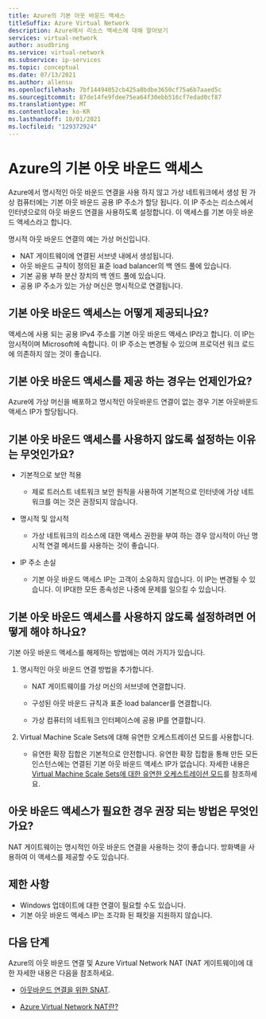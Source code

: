 ```yaml
---
title: Azure의 기본 아웃 바운드 액세스
titleSuffix: Azure Virtual Network
description: Azure에서 리소스 액세스에 대해 알아보기
services: virtual-network
author: asudbring
ms.service: virtual-network
ms.subservice: ip-services
ms.topic: conceptual
ms.date: 07/13/2021
ms.author: allensu
ms.openlocfilehash: 7bf14494052cb425a8bdbe3650cf75a6b7aaed5c
ms.sourcegitcommit: 87de14fe9fdee75ea64f30ebb516cf7edad0cf87
ms.translationtype: MT
ms.contentlocale: ko-KR
ms.lasthandoff: 10/01/2021
ms.locfileid: "129372924"
---
```

# <a name="default-outbound-access-in-azure"></a>Azure의 기본 아웃 바운드 액세스

Azure에서 명시적인 아웃 바운드 연결을 사용 하지 않고 가상 네트워크에서 생성 된 가상 컴퓨터에는 기본 아웃 바운드 공용 IP 주소가 할당 됩니다. 이 IP 주소는 리소스에서 인터넷으로의 아웃 바운드 연결을 사용하도록 설정합니다. 이 액세스를 기본 아웃 바운드 액세스라고 합니다. 

명시적 아웃 바운드 연결의 예는 가상 머신입니다.

* NAT 게이트웨이에 연결된 서브넷 내에서 생성됩니다.
* 아웃 바운드 규칙이 정의된 표준 load balancer의 백 엔드 풀에 있습니다.
* 기본 공용 부하 분산 장치의 백 엔드 풀에 있습니다.
* 공용 IP 주소가 있는 가상 머신은 명시적으로 연결됩니다.

## <a name="how-is-default-outbound-access-provided"></a>기본 아웃 바운드 액세스는 어떻게 제공되나요?

액세스에 사용 되는 공용 IPv4 주소를 기본 아웃 바운드 액세스 IP라고 합니다. 이 IP는 암시적이며 Microsoft에 속합니다. 이 IP 주소는 변경될 수 있으며 프로덕션 워크 로드에 의존하지 않는 것이 좋습니다.

## <a name="when-is-default-outbound-access-provided"></a>기본 아웃 바운드 액세스를 제공 하는 경우는 언제인가요?

Azure에 가상 머신을 배포하고 명시적인 아웃바운드 연결이 없는 경우 기본 아웃바운드 액세스 IP가 할당됩니다.
## <a name="why-is-disabling-default-outbound-access-recommended"></a>기본 아웃 바운드 액세스를 사용하지 않도록 설정하는 이유는 무엇인가요?

* 기본적으로 보안 적용
    
    * 제로 트러스트 네트워크 보안 원칙을 사용하여 기본적으로 인터넷에 가상 네트워크를 여는 것은 권장되지 않습니다.

* 명시적 및 암시적

    * 가상 네트워크의 리소스에 대한 액세스 권한을 부여 하는 경우 암시적이 아닌 명시적 연결 메서드를 사용하는 것이 좋습니다.

* IP 주소 손실

    * 기본 아웃 바운드 액세스 IP는 고객이 소유하지 않습니다. 이 IP는 변경될 수 있습니다.  이 IP대한 모든 종속성은 나중에 문제를 일으킬 수 있습니다.

## <a name="how-can-i-disable-default-outbound-access"></a>기본 아웃 바운드 액세스를 사용하지 않도록 설정하려면 어떻게 해야 하나요?

기본 아웃 바운드 액세스를 해제하는 방법에는 여러 가지가 있습니다.

1.  명시적인 아웃 바운드 연결 방법을 추가합니다.

    * NAT 게이트웨이를 가상 머신의 서브넷에 연결합니다.

    * 구성된 아웃 바운드 규칙과 표준 load balancer를 연결합니다.

    * 가상 컴퓨터의 네트워크 인터페이스에 공용 IP를 연결합니다.

2.  Virtual Machine Scale Sets에 대해 유연한 오케스트레이션 모드를 사용합니다.

    * 유연한 확장 집합은 기본적으로 안전합니다. 유연한 확장 집합을 통해 만든 모든 인스턴스에는 연결된 기본 아웃 바운드 액세스 IP가 없습니다. 자세한 내용은 [Virtual Machine Scale Sets에 대한 유연한 오케스트레이션 모드](../../virtual-machines/flexible-virtual-machine-scale-sets.md)를 참조하세요.

## <a name="if-i-need-outbound-access-what-is-the-recommended-way"></a>아웃 바운드 액세스가 필요한 경우 권장 되는 방법은 무엇인가요?

NAT 게이트웨이는 명시적인 아웃 바운드 연결을 사용하는 것이 좋습니다. 방화벽을 사용하여 이 액세스를 제공할 수도 있습니다.

## <a name="limitations"></a>제한 사항

* Windows 업데이트에 대한 연결이 필요할 수도 있습니다.
* 기본 아웃 바운드 액세스 IP는 조각화 된 패킷을 지원하지 않습니다. 

## <a name="next-steps"></a>다음 단계

Azure의 아웃 바운드 연결 및 Azure Virtual Network NAT (NAT 게이트웨이)에 대 한 자세한 내용은 다음을 참조하세요.

* [아웃바운드 연결을 위한 SNAT](../../load-balancer/load-balancer-outbound-connections.md).

* [Azure Virtual Network NAT란?](../nat-gateway/nat-overview.md)
